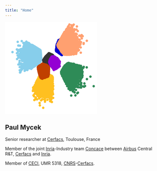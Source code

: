 ```yaml
---
title: "Home"
---
```


<img src="images/kmeans-front.png" width="60%" class="center">

## Paul Mycek
Senior researcher at [Cerfacs][cerfacs], Toulouse, France

Member of the joint [Inria][inria]-Industry team [Concace](https://concace.gitlabpages.inria.fr/) between [Airbus](https://www.airbus.com/) Central R&T, [Cerfacs][cerfacs] and [Inria][inria].

Member of [CECI](https://cerfacs.fr/en/umr-5318-climate-environment-coupling-uncertainties/), UMR 5318, [CNRS](https://www.cnrs.fr/)-[Cerfacs][cerfacs].

[cerfacs]: https://cerfacs.fr/
[inria]: https://www.inria.fr/
